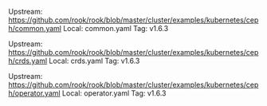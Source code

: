 Upstream: https://github.com/rook/rook/blob/master/cluster/examples/kubernetes/ceph/common.yaml
Local: common.yaml
Tag: v1.6.3

Upstream: https://github.com/rook/rook/blob/master/cluster/examples/kubernetes/ceph/crds.yaml
Local: crds.yaml
Tag: v1.6.3

Upstream: https://github.com/rook/rook/blob/master/cluster/examples/kubernetes/ceph/operator.yaml
Local: operator.yaml
Tag: v1.6.3
